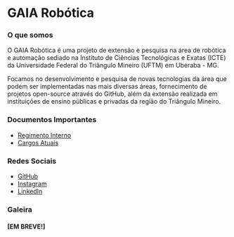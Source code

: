 # GAIA Robótica

### O que somos
O GAIA Robótica é uma projeto de extensão e pesquisa na área de robótica e automação sediado na Instituto de Ciências Tecnológicas e Exatas (ICTE) da Universidade Federal do Triângulo Mineiro (UFTM) em Uberaba - MG.

Focamos no desenvolvimento e pesquisa de novas tecnologias da área que podem ser implementadas nas mais diversas áreas, fornecimento de projetos open-source através do GitHub, além da extensão realizada em instituições de ensino públicas e privadas da região do Triângulo Mineiro. 

### Documentos Importantes
- <a href=''>Regimento Interno</a>
- <a href=''>Cargos Atuais</a>

### Redes Sociais
- <a href='https://github.com/gaiarobotica'>GitHub</a>
- <a href='https://www.instagram.com/gaia.robotica/'>Instagram</a>
- <a href=''>LinkedIn</a>

### Galeira
#### [EM BREVE!]
